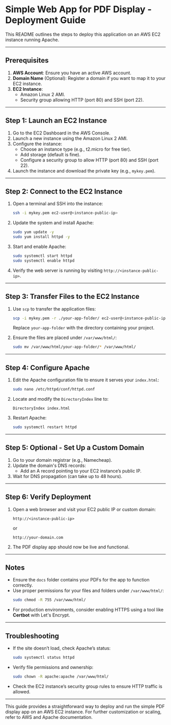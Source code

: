 # Simple Web App for PDF Display - Deployment Guide

This README outlines the steps to deploy this application on an AWS EC2 instance running Apache.

---

## Prerequisites

1. **AWS Account**: Ensure you have an active AWS account.
2. **Domain Name** (Optional): Register a domain if you want to map it to your EC2 instance.
3. **EC2 Instance**:
   - Amazon Linux 2 AMI.
   - Security group allowing HTTP (port 80) and SSH (port 22).

---

## Step 1: Launch an EC2 Instance

1. Go to the EC2 Dashboard in the AWS Console.
2. Launch a new instance using the Amazon Linux 2 AMI.
3. Configure the instance:
   - Choose an instance type (e.g., t2.micro for free tier).
   - Add storage (default is fine).
   - Configure a security group to allow HTTP (port 80) and SSH (port 22).
4. Launch the instance and download the private key (e.g., `mykey.pem`).

---

## Step 2: Connect to the EC2 Instance

1. Open a terminal and SSH into the instance:
   ```bash
   ssh -i mykey.pem ec2-user@<instance-public-ip>
   ```
2. Update the system and install Apache:
   ```bash
   sudo yum update -y
   sudo yum install httpd -y
   ```
3. Start and enable Apache:
   ```bash
   sudo systemctl start httpd
   sudo systemctl enable httpd
   ```
4. Verify the web server is running by visiting `http://<instance-public-ip>`.

---

## Step 3: Transfer Files to the EC2 Instance

1. Use `scp` to transfer the application files:
   ```bash
   scp -i mykey.pem -r ./your-app-folder/ ec2-user@<instance-public-ip>:/var/www/html/
   ```
   Replace `your-app-folder` with the directory containing your project.

2. Ensure the files are placed under `/var/www/html/`:
   ```bash
   sudo mv /var/www/html/your-app-folder/* /var/www/html/
   ```

---

## Step 4: Configure Apache

1. Edit the Apache configuration file to ensure it serves your `index.html`:
   ```bash
   sudo nano /etc/httpd/conf/httpd.conf
   ```

2. Locate and modify the `DirectoryIndex` line to:
   ```
   DirectoryIndex index.html
   ```

3. Restart Apache:
   ```bash
   sudo systemctl restart httpd
   ```

---

## Step 5: Optional - Set Up a Custom Domain

1. Go to your domain registrar (e.g., Namecheap).
2. Update the domain's DNS records:
   - Add an A record pointing to your EC2 instance’s public IP.
3. Wait for DNS propagation (can take up to 48 hours).

---

## Step 6: Verify Deployment

1. Open a web browser and visit your EC2 public IP or custom domain:
   ```
   http://<instance-public-ip>
   ```
   or
   ```
   http://your-domain.com
   ```

2. The PDF display app should now be live and functional.

---

## Notes

- Ensure the `docs` folder contains your PDFs for the app to function correctly.
- Use proper permissions for your files and folders under `/var/www/html/`:
  ```bash
  sudo chmod -R 755 /var/www/html/
  ```
- For production environments, consider enabling HTTPS using a tool like **Certbot** with Let's Encrypt.

---

## Troubleshooting

- If the site doesn’t load, check Apache’s status:
  ```bash
  sudo systemctl status httpd
  ```
- Verify file permissions and ownership:
  ```bash
  sudo chown -R apache:apache /var/www/html/
  ```
- Check the EC2 instance’s security group rules to ensure HTTP traffic is allowed.

---

This guide provides a straightforward way to deploy and run the simple PDF display app on an AWS EC2 instance. For further customization or scaling, refer to AWS and Apache documentation.

